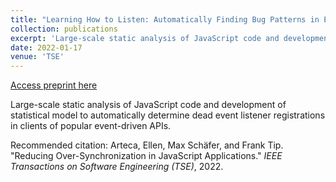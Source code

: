 ```yaml
---
title: "Learning How to Listen: Automatically Finding Bug Patterns in Event-Driven JavaScript APIs"
collection: publications
excerpt: 'Large-scale static analysis of JavaScript code and development of statistical model to automatically determine dead event listener registrations in popular event-driven APIs.'
date: 2022-01-17
venue: 'TSE'
---
```


<a href='http://emarteca.github.io/files/tse22.pdf'>Access preprint here</a>

Large-scale static analysis of JavaScript code and development of statistical model to automatically determine dead event listener registrations in clients of popular event-driven APIs.

Recommended citation: Arteca, Ellen, Max Schäfer, and Frank Tip.	"Reducing Over-Synchronization in JavaScript Applications." <i>IEEE Transactions on Software Engineering (TSE)</i>, 2022.